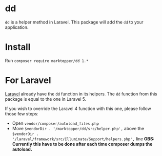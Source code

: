 # dd
`dd` is a helper method in Laravel. This package will add the `dd` to your application.

# Install
Run `composer require marktopper/dd 1.*`

# For Laravel
[Laravel](http://laravel.com) already have the `dd` function in its helpers.
The `dd` function from this package is equal to the one in Laravel 5.

If you wish to override the Laravel 4 function with this one, please follow those few steps:
- Open `vendor/composer/autoload_files.php`
- Move `$vendorDir . '/marktopper/dd/src/helper.php',` above the `$vendorDir . '/laravel/framework/src/Illuminate/Support/helpers.php',` line
__OBS: Currently this have to be done after each time composer dumps the autoload.__
